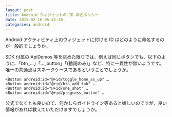 ```yaml
---
layout: post
title: Android ウィジェットの ID 命名ポリシー
date: 2015-02-16 05:42:10
categories: android
---
```

<p>Android アクティビティ上のウィジェットに付ける ID はどのように命名するのが一般的でしょうか。</p>

<p>SDK 付属の ApiDemos 等を眺めた限りでは、例えば同じボタンでも、以下のように、「btn_…」「…_button」「(動詞のみ)」など、特に一貫性が無いようです。唯一の共通点はスネークケースであるということでしょうか。</p>

<pre><code>&lt;Button android:id="@+id/toggle_home_as_up" …
&lt;Button android:id="@+id/btn_add_tab" …
&lt;Button android:id="@+id/one_shot" …
&lt;Button android:id="@+id/progress_button" …
</code></pre>

<p>公式でなくとも良いので、何かしらガイドライン等あると嬉しいのですが、良い情報があれば教えていただけますでしょうか。</p>

